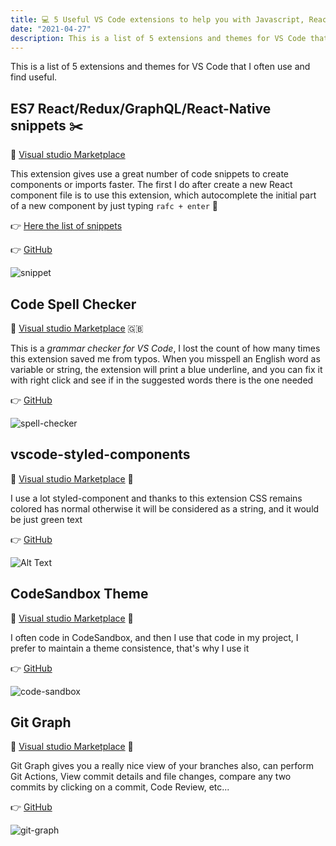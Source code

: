 ```yaml
---
title: 💻 5 Useful VS Code extensions to help you with Javascript, React and Git
date: "2021-04-27"
description: This is a list of 5 extensions and themes for VS Code that I often use and find useful.
---
```


This is a list of 5 extensions and themes for VS Code that I often use and find useful.

## ES7 React/Redux/GraphQL/React-Native snippets ✂️
🔗 [Visual studio Marketplace](https://marketplace.visualstudio.com/items?itemName=dsznajder.es7-react-js-snippets)

This extension gives use a great number of code snippets to create components or imports faster. The first I do after create a new React component file is to use this extension, which autocomplete the initial part of a new component by just typing `rafc + enter` 🤯

👉 [Here the list of snippets](https://github.com/dsznajder/vscode-es7-javascript-react-snippets#basic-methods)

👉 [GitHub](https://github.com/dsznajder/vscode-es7-javascript-react-snippets)

![snippet](https://dev-to-uploads.s3.amazonaws.com/uploads/articles/t6grmc6notjkmilusy8z.gif)

## Code Spell Checker
🔗 [Visual studio Marketplace](https://marketplace.visualstudio.com/items?itemName=streetsidesoftware.code-spell-checker) 🇬🇧

This is a _grammar checker for VS Code_, I lost the count of how many times this extension saved me from typos. When you misspell an English word as variable or string, the extension will print a blue underline, and you can fix it with right click and see if in the suggested words there is the one needed

👉 [GitHub](https://github.com/streetsidesoftware/vscode-spell-checker)

![spell-checker](https://dev-to-uploads.s3.amazonaws.com/uploads/articles/dorfje2qng8wudvrgp7a.gif)

## vscode-styled-components
🔗 [Visual studio Marketplace](https://marketplace.visualstudio.com/items?itemName=jpoissonnier.vscode-styled-components) 🌈

I use a lot styled-component and thanks to this extension CSS remains colored has normal otherwise it will be considered as a string, and it would be just green text

👉 [GitHub](https://github.com/styled-components/vscode-styled-components)

![Alt Text](https://dev-to-uploads.s3.amazonaws.com/uploads/articles/7xeu79zo1vaa6zl09vvh.gif)

## CodeSandbox Theme
🔗 [Visual studio Marketplace](https://marketplace.visualstudio.com/items?itemName=ngryman.codesandbox-theme) 🎨

I often code in CodeSandbox, and then I use that code in my project, I prefer to maintain a theme consistence, that's why I use it

👉 [GitHub](https://github.com/styled-components/ngryman/codesandbox-theme)

![code-sandbox](https://raw.githubusercontent.com/ngryman/codesandbox-theme/master/screenshot.png)

## Git Graph
🔗 [Visual studio Marketplace](https://marketplace.visualstudio.com/items?itemName=mhutchie.git-graph) 🌳

Git Graph gives you a really nice view of your branches
also, can perform Git Actions, View commit details and file changes, compare any two commits by clicking on a commit, Code Review, etc...

👉 [GitHub](https://github.com/styled-components/mhutchie/vscode-git-graph)

![git-graph](https://dev-to-uploads.s3.amazonaws.com/uploads/articles/bnz2uox8slagsxjou9tn.gif)
